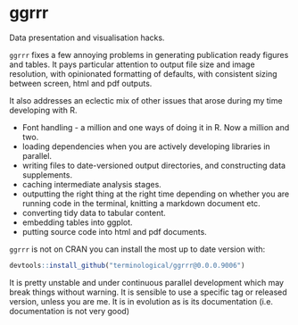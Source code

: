 # ggrrr

Data presentation and visualisation hacks.

`ggrrr` fixes a few annoying problems in generating publication ready figures and tables.
It pays particular attention to output file size and image resolution, with opinionated formatting of defaults, with consistent sizing
between screen, html and pdf outputs.

It also addresses an eclectic mix of other issues that arose during my time developing with R.

* Font handling - a million and one ways of doing it in R. Now a million and two.
* loading dependencies when you are actively developing libraries in parallel.
* writing files to date-versioned output directories, and constructing data supplements.
* caching intermediate analysis stages.
* outputting the right thing at the right time depending on whether you are running code in the terminal, knitting a markdown document etc.
* converting tidy data to tabular content.
* embedding tables into ggplot.
* putting source code into html and pdf documents.

`ggrrr` is not on CRAN you can install the most up to date version with:

```R
devtools::install_github("terminological/ggrrr@0.0.0.9006")
```

It is pretty unstable and under continuous parallel development which may break things without warning.
It is sensible to use a specific tag or released version, unless you are me.
It is in evolution as is its documentation (i.e. documentation is not very good)
